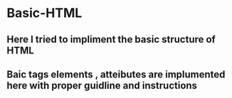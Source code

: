 # Basic-HTML
## Here I tried to impliment the basic structure of HTML 
## Baic tags elements , atteibutes are implumented here with proper guidline and instructions
